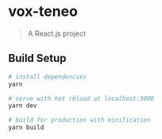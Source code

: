 # vox-teneo

> A React.js project

## Build Setup

``` bash
# install dependencies
yarn

# serve with hot reload at localhost:3000
yarn dev

# build for production with minification
yarn build
```
